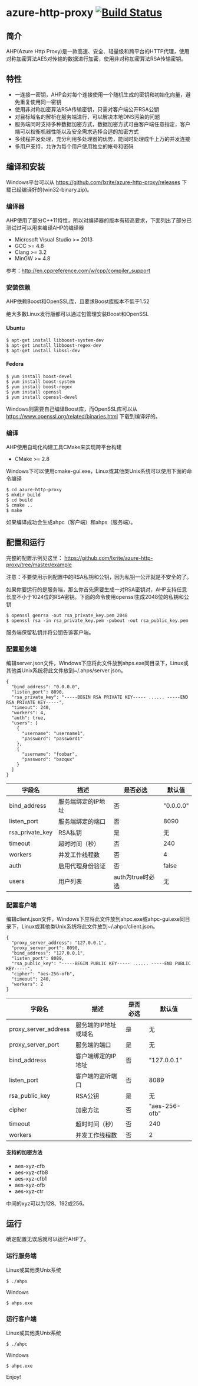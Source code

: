 # azure-http-proxy [![Build Status](https://travis-ci.org/lxrite/azure-http-proxy.svg?branch=master)](https://travis-ci.org/lxrite/azure-http-proxy)

## 简介

AHP(Azure Http Proxy)是一款高速、安全、轻量级和跨平台的HTTP代理，使用对称加密算法AES对传输的数据进行加密，使用非对称加密算法RSA传输密钥。

## 特性
 - 一连接一密钥，AHP会对每个连接使用一个随机生成的密钥和初始化向量，避免重复使用同一密钥
 - 使用非对称加密算法RSA传输密钥，只需对客户端公开RSA公钥
 - 对目标域名的解析在服务端进行，可以解决本地DNS污染的问题
 - 服务端同时支持多种数据加密方式，数据加密方式可由客户端任意指定，客户端可以权衡机器性能以及安全需求选择合适的加密方式
 - 多线程并发处理，充分利用多处理器的优势，能同时处理成千上万的并发连接
 - 多用户支持，允许为每个用户使用独立的帐号和密码

## 编译和安装

Windows平台可以从 https://github.com/lxrite/azure-http-proxy/releases 下载已经编译好的(win32-binary.zip)。

### 编译器

AHP使用了部分C++11特性，所以对编译器的版本有较高要求，下面列出了部分已测试过可以用来编译AHP的编译器

 - Microsoft Visual Studio >= 2013
 - GCC >= 4.8
 - Clang >= 3.2
 - MinGW >= 4.8

参考：http://en.cppreference.com/w/cpp/compiler_support

### 安装依赖

AHP依赖Boost和OpenSSL库，且要求Boost库版本不低于1.52

绝大多数Linux发行版都可以通过包管理安装Boost和OpenSSL

#### Ubuntu

    $ apt-get install libboost-system-dev
    $ apt-get install libboost-regex-dev
    $ apt-get install libssl-dev

#### Fedora

    $ yum install boost-devel
    $ yum install boost-system
    $ yum install boost-regex
    $ yum install openssl
    $ yum install openssl-devel

Windows则需要自己编译Boost库，而OpenSSL库可以从 https://www.openssl.org/related/binaries.html 下载到编译好的。

### 编译
AHP使用自动化构建工具CMake来实现跨平台构建

 - CMake >= 2.8

Windows下可以使用cmake-gui.exe，Linux或其他类Unix系统可以使用下面的命令编译

    $ cd azure-http-proxy
    $ mkdir build
    $ cd build
    $ cmake ..
    $ make

如果编译成功会生成ahpc（客户端）和ahps（服务端）。
## 配置和运行

完整的配置示例见这里： https://github.com/lxrite/azure-http-proxy/tree/master/example

注意：不要使用示例配置中的RSA私钥和公钥，因为私钥一公开就是不安全的了。

如果你要运行的是服务端，那么你首先需要生成一对RSA密钥对，AHP支持任意长度不小于1024位的RSA密钥。下面的命令使用openssl生成2048位的私钥和公钥

    $ openssl genrsa -out rsa_private_key.pem 2048
    $ openssl rsa -in rsa_private_key.pem -pubout -out rsa_public_key.pem

服务端保留私钥并将公钥告诉客户端。

### 配置服务端 

编辑server.json文件，Windows下应将此文件放到ahps.exe同目录下，Linux或其他类Unix系统将此文件放到~/.ahps/server.json。

    {
      "bind_address": "0.0.0.0",
      "listen_port": 8090,
      "rsa_private_key": "-----BEGIN RSA PRIVATE KEY----- ...... -----END RSA PRIVATE KEY-----",
      "timeout": 240,
      "workers": 4,
      "auth": true,
      "users": [
        {
          "username": "username1",
          "password": "password1"
        },
        {
          "username": "foobar",
          "password": "bazqux"
        }
      ]
    }

字段名          | 描述               | 是否必选         | 默认值    |
----------------|--------------------|------------------|-----------|
bind_address    | 服务端绑定的IP地址 | 否               | "0.0.0.0" |
listen_port     | 服务端绑定的端口   | 否               | 8090      |
rsa_private_key | RSA私钥            | 是               | 无        |
timeout         | 超时时间（秒）     | 否               | 240       |
workers         | 并发工作线程数     | 否               | 4         |
auth            | 启用代理身份验证   | 否               | false     |
users           | 用户列表           | auth为true时必选 | 无        |

### 配置客户端

编辑client.json文件，Windows下应将此文件放到ahpc.exe或ahpc-gui.exe同目录下，Linux或其他类Unix系统将此文件放到~/.ahpc/client.json。

    {
      "proxy_server_address": "127.0.0.1",
      "proxy_server_port": 8090,
      "bind_address": "127.0.0.1",
      "listen_port": 8089,
      "rsa_public_key": "-----BEGIN PUBLIC KEY----- ...... -----END PUBLIC KEY-----",
      "cipher": "aes-256-ofb",
      "timeout": 240,
      "workers": 2
    }

字段名               | 描述                 | 是否必选         | 默认值        |
---------------------|----------------------|------------------|---------------|
proxy_server_address | 服务端的IP地址或域名 | 是               | 无            |
proxy_server_port    | 服务端的端口         | 是               | 无            |
bind_address         | 客户端绑定的IP地址   | 否               | "127.0.0.1"   |
listen_port          | 客户端的监听端口     | 否               | 8089          |
rsa_public_key       | RSA公钥              | 是               | 无            |
cipher               | 加密方法             | 否               | "aes-256-ofb" |
timeout              | 超时时间（秒）       | 否               | 240           |
workers              | 并发工作线程数       | 否               | 2             |

#### 支持的加密方法

 - aes-xyz-cfb
 - aes-xyz-cfb8
 - aes-xyz-cfb1
 - aes-xyz-ofb
 - aes-xyz-ctr

中间的xyz可以为128、192或256。

## 运行

确定配置无误后就可以运行AHP了。

### 运行服务端

 Linux或其他类Unix系统
 
    $ ./ahps
 
 Windows
 
    $ ahps.exe
 
### 运行客户端

Linux或其他类Unix系统

    $ ./ahpc
 
Windows
 
    $ ahpc.exe
 
 Enjoy!
 
